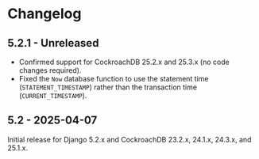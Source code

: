 # Changelog

## 5.2.1 - Unreleased

- Confirmed support for CockroachDB 25.2.x and 25.3.x (no code changes
  required).
- Fixed the ``Now`` database function to use the statement time
  (``STATEMENT_TIMESTAMP``) rather than the transaction time
  (``CURRENT_TIMESTAMP``).

## 5.2 - 2025-04-07

Initial release for Django 5.2.x and CockroachDB 23.2.x, 24.1.x, 24.3.x, and
25.1.x.
